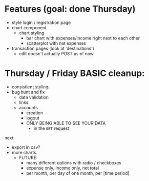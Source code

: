 # Features (goal: done Thursday)
- style login / registration page
- chart component
    - chart styling
        - bar chart with expenses/income right next to each other
        - scatterplot with net expenses
- transaction pages (look at 'destinations')
    - edit doesn't actually POST as of now

# Thursday / Friday BASIC cleanup:
- consistient styling
- bug hunt and fix
    - data validation
    - links
    - accounts
        - creation
        - logout
        - ONLY BEING ABLE TO SEE YOUR DATA
            - in the `GET` request

next:
- export in csv?
- more charts
    - FUTURE:
        - many different options with radio / checkboxes
        - expense only, income only, net total
        - per month, per day of one month, per [time period]